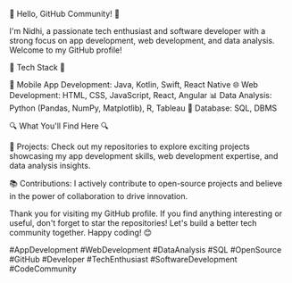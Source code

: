 👋 Hello, GitHub Community! 👋

I'm Nidhi, a passionate tech enthusiast and software developer with a strong focus on app development, web development, and data analysis. Welcome to my GitHub profile!

🔧 Tech Stack 🔧

📱 Mobile App Development: Java, Kotlin, Swift, React Native
🌐 Web Development: HTML, CSS, JavaScript, React, Angular
📊 Data Analysis: Python (Pandas, NumPy, Matplotlib), R, Tableau
💾 Database: SQL, DBMS

🔍 What You'll Find Here 🔍

🚀 Projects: Check out my repositories to explore exciting projects showcasing my app development skills, web development expertise, and data analysis insights.

📚 Contributions: I actively contribute to open-source projects and believe in the power of collaboration to drive innovation.

Thank you for visiting my GitHub profile. If you find anything interesting or useful, don't forget to star the repositories! Let's build a better tech community together. Happy coding! 😊

#AppDevelopment #WebDevelopment #DataAnalysis #SQL #OpenSource #GitHub #Developer #TechEnthusiast #SoftwareDevelopment #CodeCommunity
<!---
nidhiSathish/nidhiSathish is a ✨ special ✨ repository because its `README.md` (this file) appears on your GitHub profile.
You can click the Preview link to take a look at your changes.
--->
